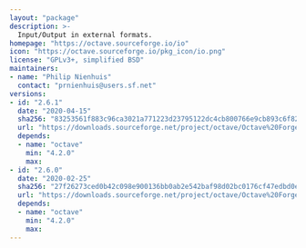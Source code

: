 ```yaml
---
layout: "package"
description: >-
  Input/Output in external formats.
homepage: "https://octave.sourceforge.io/io"
icon: "https://octave.sourceforge.io/pkg_icon/io.png"
license: "GPLv3+, simplified BSD"
maintainers:
- name: "Philip Nienhuis"
  contact: "prnienhuis@users.sf.net"
versions:
- id: "2.6.1"
  date: "2020-04-15"
  sha256: "83253561f883c96ca3021a771223d23795122dc4cb800766e9cb893c6f8262dd"
  url: "https://downloads.sourceforge.net/project/octave/Octave%20Forge%20Packages/Individual%20Package%20Releases/io-2.6.1.tar.gz"
  depends:
  - name: "octave"
    min: "4.2.0"
    max:
- id: "2.6.0"
  date: "2020-02-25"
  sha256: "27f26273ced0b42c098e900136bb0ab2e542baf98d02bc0176cf47edbd0e6d7f"
  url: "https://downloads.sourceforge.net/project/octave/Octave%20Forge%20Packages/Individual%20Package%20Releases/io-2.6.0.tar.gz"
  depends:
  - name: "octave"
    min: "4.2.0"
    max:
---
```

